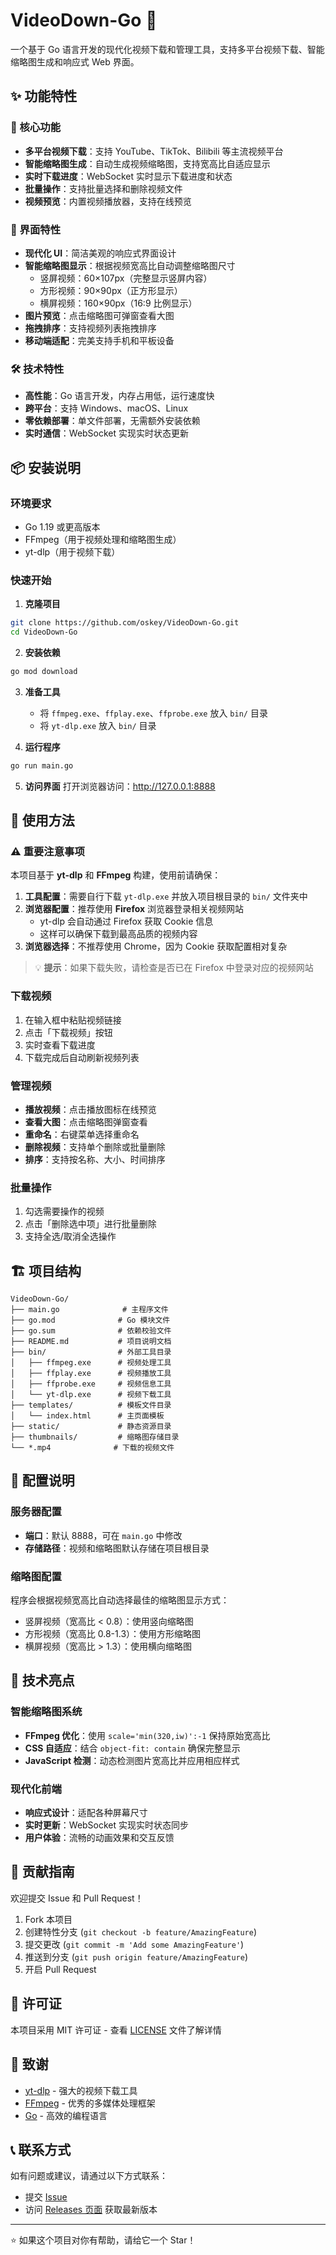 # VideoDown-Go 🎥

一个基于 Go 语言开发的现代化视频下载和管理工具，支持多平台视频下载、智能缩略图生成和响应式 Web 界面。

## ✨ 功能特性

### 🚀 核心功能
- **多平台视频下载**：支持 YouTube、TikTok、Bilibili 等主流视频平台
- **智能缩略图生成**：自动生成视频缩略图，支持宽高比自适应显示
- **实时下载进度**：WebSocket 实时显示下载进度和状态
- **批量操作**：支持批量选择和删除视频文件
- **视频预览**：内置视频播放器，支持在线预览

### 🎨 界面特性
- **现代化 UI**：简洁美观的响应式界面设计
- **智能缩略图显示**：根据视频宽高比自动调整缩略图尺寸
  - 竖屏视频：60×107px（完整显示竖屏内容）
  - 方形视频：90×90px（正方形显示）
  - 横屏视频：160×90px（16:9 比例显示）
- **图片预览**：点击缩略图可弹窗查看大图
- **拖拽排序**：支持视频列表拖拽排序
- **移动端适配**：完美支持手机和平板设备

### 🛠️ 技术特性
- **高性能**：Go 语言开发，内存占用低，运行速度快
- **跨平台**：支持 Windows、macOS、Linux
- **零依赖部署**：单文件部署，无需额外安装依赖
- **实时通信**：WebSocket 实现实时状态更新

## 📦 安装说明

### 环境要求
- Go 1.19 或更高版本
- FFmpeg（用于视频处理和缩略图生成）
- yt-dlp（用于视频下载）

### 快速开始

1. **克隆项目**
```bash
git clone https://github.com/oskey/VideoDown-Go.git
cd VideoDown-Go
```

2. **安装依赖**
```bash
go mod download
```

3. **准备工具**
   - 将 `ffmpeg.exe`、`ffplay.exe`、`ffprobe.exe` 放入 `bin/` 目录
   - 将 `yt-dlp.exe` 放入 `bin/` 目录

4. **运行程序**
```bash
go run main.go
```

5. **访问界面**
   打开浏览器访问：http://127.0.0.1:8888

## 🎯 使用方法

### ⚠️ 重要注意事项

本项目基于 **yt-dlp** 和 **FFmpeg** 构建，使用前请确保：

1. **工具配置**：需要自行下载 `yt-dlp.exe` 并放入项目根目录的 `bin/` 文件夹中
2. **浏览器配置**：推荐使用 **Firefox** 浏览器登录相关视频网站
   - yt-dlp 会自动通过 Firefox 获取 Cookie 信息
   - 这样可以确保下载到最高品质的视频内容
3. **浏览器选择**：不推荐使用 Chrome，因为 Cookie 获取配置相对复杂

> 💡 **提示**：如果下载失败，请检查是否已在 Firefox 中登录对应的视频网站

### 下载视频
1. 在输入框中粘贴视频链接
2. 点击「下载视频」按钮
3. 实时查看下载进度
4. 下载完成后自动刷新视频列表

### 管理视频
- **播放视频**：点击播放图标在线预览
- **查看大图**：点击缩略图弹窗查看
- **重命名**：右键菜单选择重命名
- **删除视频**：支持单个删除或批量删除
- **排序**：支持按名称、大小、时间排序

### 批量操作
1. 勾选需要操作的视频
2. 点击「删除选中项」进行批量删除
3. 支持全选/取消全选操作

## 🏗️ 项目结构

```
VideoDown-Go/
├── main.go              # 主程序文件
├── go.mod              # Go 模块文件
├── go.sum              # 依赖校验文件
├── README.md           # 项目说明文档
├── bin/                # 外部工具目录
│   ├── ffmpeg.exe      # 视频处理工具
│   ├── ffplay.exe      # 视频播放工具
│   ├── ffprobe.exe     # 视频信息工具
│   └── yt-dlp.exe      # 视频下载工具
├── templates/          # 模板文件目录
│   └── index.html      # 主页面模板
├── static/             # 静态资源目录
├── thumbnails/         # 缩略图存储目录
└── *.mp4              # 下载的视频文件
```

## 🔧 配置说明

### 服务器配置
- **端口**：默认 8888，可在 `main.go` 中修改
- **存储路径**：视频和缩略图默认存储在项目根目录

### 缩略图配置
程序会根据视频宽高比自动选择最佳的缩略图显示方式：
- 竖屏视频（宽高比 < 0.8）：使用竖向缩略图
- 方形视频（宽高比 0.8-1.3）：使用方形缩略图  
- 横屏视频（宽高比 > 1.3）：使用横向缩略图

## 🌟 技术亮点

### 智能缩略图系统
- **FFmpeg 优化**：使用 `scale='min(320,iw)':-1` 保持原始宽高比
- **CSS 自适应**：结合 `object-fit: contain` 确保完整显示
- **JavaScript 检测**：动态检测图片宽高比并应用相应样式

### 现代化前端
- **响应式设计**：适配各种屏幕尺寸
- **实时更新**：WebSocket 实现实时状态同步
- **用户体验**：流畅的动画效果和交互反馈

## 🤝 贡献指南

欢迎提交 Issue 和 Pull Request！

1. Fork 本项目
2. 创建特性分支 (`git checkout -b feature/AmazingFeature`)
3. 提交更改 (`git commit -m 'Add some AmazingFeature'`)
4. 推送到分支 (`git push origin feature/AmazingFeature`)
5. 开启 Pull Request

## 📄 许可证

本项目采用 MIT 许可证 - 查看 [LICENSE](LICENSE) 文件了解详情

## 🙏 致谢

- [yt-dlp](https://github.com/yt-dlp/yt-dlp) - 强大的视频下载工具
- [FFmpeg](https://ffmpeg.org/) - 优秀的多媒体处理框架
- [Go](https://golang.org/) - 高效的编程语言

## 📞 联系方式

如有问题或建议，请通过以下方式联系：

- 提交 [Issue](https://github.com/oskey/VideoDown-Go/issues)
- 访问 [Releases 页面](https://github.com/oskey/VideoDown-Go/releases) 获取最新版本

---

⭐ 如果这个项目对你有帮助，请给它一个 Star！